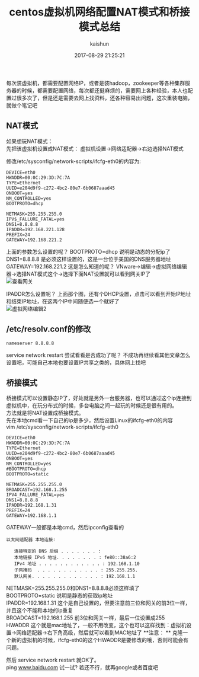 ﻿---
title: centos虚拟机网络配置NAT模式和桥接模式总结
date: 2017-08-29 21:25:21
tags: [linux]
categories: [linux]
author: kaishun
id: 101
permalink: linux-NAT-Bridge
---

每次装虚拟机，都需要配置网络IP，或者是装hadoop，zookeeper等各种集群服务器的时候，都需要配置网络，每次都还挺麻烦的，需要网上各种经验，本人也配置过很多次了，但是还是需要去网上找资料，还各种容易出问题，这次重装电脑，就做个笔记吧
<!-- more -->
## NAT模式
如果想玩NAT模式：  
先把该虚拟机设置成NAT模式： 虚拟机设置->网络适配器->右边选择NAT模式  

修改/etc/sysconfig/network-scripts/ifcfg-eth0的内容为:
```
DEVICE=eth0
HWADDR=00:0C:29:3D:7C:7A
TYPE=Ethernet
UUID=e204d9f9-c272-4bc2-80e7-6b0687aaad45
ONBOOT=yes
NM_CONTROLLED=yes
BOOTPROTO=dhcp

NETMASK=255.255.255.0
IPV$_FALLURE_FATAL=yes
DNS1=8.8.8.8
IPADDR=192.168.221.128
PREFIX=24
GATEWAY=192.168.221.2
```  
上面的参数怎么设置的呢？ 
BOOTPROTO=dhcp  说明是动态的分配ip了  
DNS1=8.8.8.8  是必须这样设置的，这是一台位于美国的DNS服务器地址  
GATEWAY=192.168.221.2 这是怎么知道的呢？ VNware->编辑->虚拟网络编辑器->选择NAT模式这个->选择下面NAT设置就可以看到网关IP了   
![查看网关](http://or49tneld.bkt.clouddn.com/17-10-7/65903862.jpg)  

IPADDR怎么设置呢？ 上面那个图，还有个DHCP设置，点击可以看到开始IP地址和结束IP地址，在这两个IP中间随便选一个就好了  
![虚拟网络编辑2](http://or49tneld.bkt.clouddn.com/17-10-7/34561050.jpg)    

## /etc/resolv.conf的修改  
```
nameserver 8.8.8.8
```    
service network restart  尝试看看是否成功了呢？ 不成功再继续看其他文章怎么设置吧，可能自己本地也要设置IP共享之类的，具体网上找吧  

## 桥接模式  
桥接模式可以设置静态IP了，好处就是另外一台服务器，也可以通过这个ip连接到虚拟机中，在玩分布式的时候，多台电脑之间一起玩的时候还是很有用的。  
方法就是将NAT设置成桥接模式。  
先在本地cmd看一下自己的ip是多少，然后设置Linux的ifcfg-eth0的内容  
vim /etc/sysconfig/network-scripts/ifcfg-eth0

```
DEVICE=eth0
HWADDR=00:0C:29:3D:7C:7A
TYPE=Ethernet
UUID=e204d9f9-c272-4bc2-80e7-6b0687aaad45
ONBOOT=yes
NM_CONTROLLED=yes
#BOOTPROTO=dhcp
BOOTPROTO=static

NETMASK=255.255.255.0
BROADCAST=192.168.1.255
IPV4_FALLURE_FATAL=yes
DNS1=8.8.8.8
IPADDR=192.168.1.31
PREFIX=24
GATEWAY=192.168.1.1
```  

GATEWAY一般都是本地cmd，然后ipconfig查看的  
```
以太网适配器 本地连接:

   连接特定的 DNS 后缀 . . . . . . . :
   本地链接 IPv6 地址. . . . . . . . : fe80::38a6:2
   IPv4 地址 . . . . . . . . . . . . : 192.168.1.10
   子网掩码  . . . . . . . . . . . . : 255.255.255.
   默认网关. . . . . . . . . . . . . : 192.168.1.1

```  
NETMASK=255.255.255.0和DNS1=8.8.8.8必须这样填了  
BOOTPROTO=static 说明是静态的获取ip地址  
IPADDR=192.168.1.31 这个是自己设置的，但要注意前三位和网关的前3位一样，并且这个不能和本地的ip重复  
BROADCAST=192.168.1.255 前3位和网关一样，最后一位设置成255  
HWADDR  这个就是mac地址了，一般不用改变，这个也可以这样找到：虚拟机设置->网络适配器->右下角高级，然后就可以看到MAC地址了 **注意： ** 克隆一个新的虚拟机的时候，ifcfg-eth0的这个HWADDR是要修改的哦，否则可能会有问题。  
  
然后 service network restart 就OK了。  
ping www.baidu.com 试一试? 若还不行，就再google或者百度吧  
